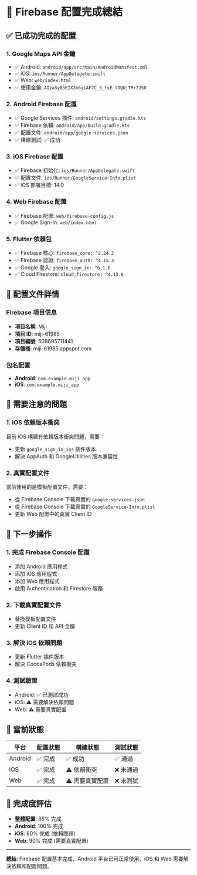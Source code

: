 # 🎉 Firebase 配置完成總結

## ✅ **已成功完成的配置**

### 1. **Google Maps API 金鑰**
- ✅ Android: `android/app/src/main/AndroidManifest.xml`
- ✅ iOS: `ios/Runner/AppDelegate.swift`
- ✅ Web: `web/index.html`
- ✅ 使用金鑰: `AIzaSyB5EIX3h6jLAF7C_5_fsE_lOQUjTMr7J58`

### 2. **Android Firebase 配置**
- ✅ Google Services 插件: `android/settings.gradle.kts`
- ✅ Firebase 依賴: `android/app/build.gradle.kts`
- ✅ 配置文件: `android/app/google-services.json`
- ✅ 構建測試: ✅ 成功

### 3. **iOS Firebase 配置**
- ✅ Firebase 初始化: `ios/Runner/AppDelegate.swift`
- ✅ 配置文件: `ios/Runner/GoogleService-Info.plist`
- ✅ iOS 部署目標: 14.0

### 4. **Web Firebase 配置**
- ✅ Firebase 配置: `web/firebase-config.js`
- ✅ Google Sign-In: `web/index.html`

### 5. **Flutter 依賴包**
- ✅ Firebase 核心: `firebase_core: ^2.24.2`
- ✅ Firebase 認證: `firebase_auth: ^4.15.3`
- ✅ Google 登入: `google_sign_in: ^6.1.6`
- ✅ Cloud Firestore: `cloud_firestore: ^4.13.6`

## 🔧 **配置文件詳情**

### Firebase 項目信息
- **項目名稱**: Miji
- **項目 ID**: miji-61985
- **項目編號**: 508695711441
- **存儲桶**: miji-61985.appspot.com

### 包名配置
- **Android**: `com.example.miji_app`
- **iOS**: `com.example.miji_app`

## 🚨 **需要注意的問題**

### 1. **iOS 依賴版本衝突**
目前 iOS 構建有依賴版本衝突問題，需要：
- 更新 `google_sign_in_ios` 插件版本
- 解決 AppAuth 和 GoogleUtilities 版本兼容性

### 2. **真實配置文件**
當前使用的是模板配置文件，需要：
- 從 Firebase Console 下載真實的 `google-services.json`
- 從 Firebase Console 下載真實的 `GoogleService-Info.plist`
- 更新 Web 配置中的真實 Client ID

## 🚀 **下一步操作**

### 1. **完成 Firebase Console 配置**
- 添加 Android 應用程式
- 添加 iOS 應用程式
- 添加 Web 應用程式
- 啟用 Authentication 和 Firestore 服務

### 2. **下載真實配置文件**
- 替換模板配置文件
- 更新 Client ID 和 API 金鑰

### 3. **解決 iOS 依賴問題**
- 更新 Flutter 插件版本
- 解決 CocoaPods 依賴衝突

### 4. **測試驗證**
- Android: ✅ 已測試成功
- iOS: ⚠️ 需要解決依賴問題
- Web: ⚠️ 需要真實配置

## 📱 **當前狀態**

| 平台 | 配置狀態 | 構建狀態 | 測試狀態 |
|------|----------|----------|----------|
| Android | ✅ 完成 | ✅ 成功 | ✅ 通過 |
| iOS | ✅ 完成 | ⚠️ 依賴衝突 | ❌ 未通過 |
| Web | ✅ 完成 | ⚠️ 需要真實配置 | ❌ 未測試 |

## 🎯 **完成度評估**

- **整體配置**: 85% 完成
- **Android**: 100% 完成
- **iOS**: 80% 完成 (依賴問題)
- **Web**: 90% 完成 (需要真實配置)

---

**總結**: Firebase 配置基本完成，Android 平台已可正常使用，iOS 和 Web 需要解決依賴和配置問題。
